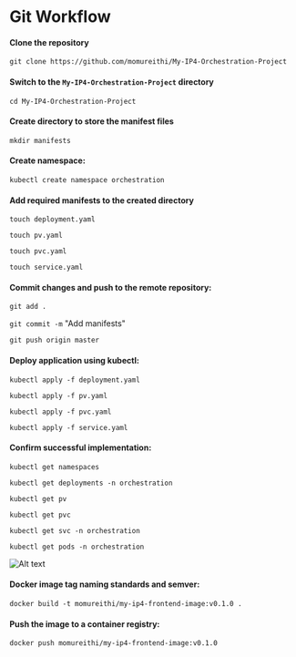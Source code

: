 # Git Workflow

#### Clone the repository

```git clone https://github.com/momureithi/My-IP4-Orchestration-Project```

#### Switch to the `My-IP4-Orchestration-Project` directory

```cd My-IP4-Orchestration-Project```

#### Create directory to store the manifest files

```mkdir manifests```

#### Create namespace:

```kubectl create namespace orchestration```

#### Add required manifests to the created directory

```touch deployment.yaml```

```touch pv.yaml```

```touch pvc.yaml```

```touch service.yaml```

#### Commit changes and push to the remote repository:

```git add .```

```git commit -m``` "Add manifests"

```git push origin master```

#### Deploy application using kubectl:

```kubectl apply -f deployment.yaml```

```kubectl apply -f pv.yaml```

```kubectl apply -f pvc.yaml```

```kubectl apply -f service.yaml```

#### Confirm successful implementation:

```kubectl get namespaces```

```kubectl get deployments -n orchestration```

```kubectl get pv```

```kubectl get pvc```

```kubectl get svc -n orchestration```

```kubectl get pods -n orchestration```

![Alt text](image.png)

#### Docker image tag naming standards and semver:

```docker build -t momureithi/my-ip4-frontend-image:v0.1.0 .```

#### Push the image to a container registry:

```docker push momureithi/my-ip4-frontend-image:v0.1.0```